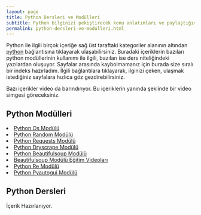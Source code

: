 ```yaml
---
layout: page
title: Python Dersleri ve Modülleri
subtitle: Python bilginizi pekiştirecek konu anlatımları ve paylaştığım python modüllerinin sıralı listesi.
permalink: python-dersleri-ve-modulleri.html
---
```


Python ile ilgili birçok içeriğe sağ üst taraftaki kategoriler alanının altından <a href="/python" title="Python Dersleri" target="_blank">python</a> bağlantısına tıklayarak ulaşabilirsiniz. Buradaki içeriklerin bazıları python modüllerinin kullanımı ile ilgili, bazıları ise ders niteliğindeki yazılardan oluşuyor. Sayfalar arasında kaybolmamanız için burada size sıralı bir indeks hazırladım. İlgili bağlantılara tıklayarak, ilginizi çeken, ulaşmak istediğiniz sayfalara hızlıca göz gezdirebilirsiniz.

Bazı içerikler video da barındırıyor. Bu içeriklerin yanında <i class="fa fa-play-circle fa-spin fa-1x fa-fw"></i> şeklinde bir video simgesi göreceksiniz.

<div class="col-lg-6">
<h2> Python Modülleri</h2>
<li><a href="/python-os-modulu" target="_blank">Python Os Modülü</a></li>
<li><a href="/python-random-modulu" target="_blank">Python Random Modülü</a></li>
<li><i class="fa fa-play-circle fa-spin fa-1x fa-fw"></i> <a href="/python-requests-modulu" target="_blank">Python Requests Modülü</a></li>
<li><i class="fa fa-play-circle fa-spin fa-1x fa-fw"></i> <a href="/python-dryscrape-modulu-ve-javascript" target="_blank">Python Dryscrape Modülü</a></li>
<li><a href="/python-beautifulsoup-modulu" target="_blank">Python Beautifulsoup Modülü</a></li>
<li><i class="fa fa-play-circle fa-spin fa-1x fa-fw"></i> <a href="/python-beautifulsoup-egitim-videolari" target="_blank">Beautifulsoup Modülü Eğitim Videoları</a></li>
<li><a href="/python-re-modulu" target="_blank">Python Re Modülü</a></li>
<li><a href="/python-pyautogui-modulu-kullanimi" target="_blank">Python Pyautogui Modülü</a></li>

</div>
<div class="col-lg-6">
<h2>Python Dersleri</h2>
İçerik Hazırlanıyor.
</div>
